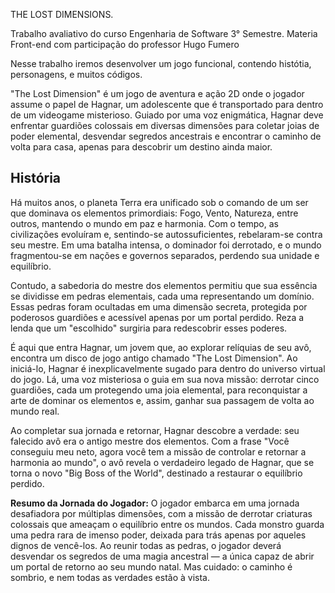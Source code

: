 THE LOST DIMENSIONS.

Trabalho avaliativo do curso Engenharia de Software 3° Semestre. Materia Front-end com participação do professor Hugo Fumero

Nesse trabalho iremos desenvolver um jogo funcional, contendo histótia, personagens, e muitos códigos.

"The Lost Dimension" é um jogo de aventura e ação 2D onde o jogador assume o papel de Hagnar, um adolescente que é transportado para dentro de um videogame misterioso. Guiado por uma voz enigmática, Hagnar deve enfrentar guardiões colossais em diversas dimensões para coletar joias de poder elemental, desvendar segredos ancestrais e encontrar o caminho de volta para casa, apenas para descobrir um destino ainda maior.

## História
Há muitos anos, o planeta Terra era unificado sob o comando de um ser que dominava os elementos primordiais: Fogo, Vento, Natureza, entre outros, mantendo o mundo em paz e harmonia. Com o tempo, as civilizações evoluíram e, sentindo-se autossuficientes, rebelaram-se contra seu mestre. Em uma batalha intensa, o dominador foi derrotado, e o mundo fragmentou-se em nações e governos separados, perdendo sua unidade e equilíbrio.

Contudo, a sabedoria do mestre dos elementos permitiu que sua essência se dividisse em pedras elementais, cada uma representando um domínio. Essas pedras foram ocultadas em uma dimensão secreta, protegida por poderosos guardiões e acessível apenas por um portal perdido. Reza a lenda que um "escolhido" surgiria para redescobrir esses poderes.

É aqui que entra Hagnar, um jovem que, ao explorar relíquias de seu avô, encontra um disco de jogo antigo chamado "The Lost Dimension". Ao iniciá-lo, Hagnar é inexplicavelmente sugado para dentro do universo virtual do jogo. Lá, uma voz misteriosa o guia em sua nova missão: derrotar cinco guardiões, cada um protegendo uma joia elemental, para reconquistar a arte de dominar os elementos e, assim, ganhar sua passagem de volta ao mundo real.

Ao completar sua jornada e retornar, Hagnar descobre a verdade: seu falecido avô era o antigo mestre dos elementos. Com a frase "Você conseguiu meu neto, agora você tem a missão de controlar e retornar a harmonia ao mundo", o avô revela o verdadeiro legado de Hagnar, que se torna o novo "Big Boss of the World", destinado a restaurar o equilíbrio perdido.

**Resumo da Jornada do Jogador:**
O jogador embarca em uma jornada desafiadora por múltiplas dimensões, com a missão de derrotar criaturas colossais que ameaçam o equilíbrio entre os mundos. Cada monstro guarda uma pedra rara de imenso poder, deixada para trás apenas por aqueles dignos de vencê-los. Ao reunir todas as pedras, o jogador deverá desvendar os segredos de uma magia ancestral — a única capaz de abrir um portal de retorno ao seu mundo natal. Mas cuidado: o caminho é sombrio, e nem todas as verdades estão à vista.
